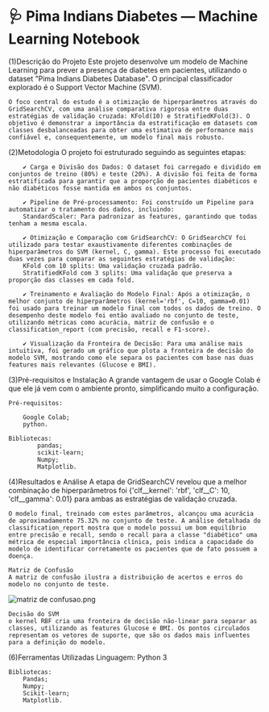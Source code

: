 # 🩺 Pima Indians Diabetes — Machine Learning Notebook

(1)Descrição do Projeto
    Este projeto desenvolve um modelo de Machine Learning para prever a presença de diabetes em pacientes, utilizando o dataset "Pima Indians Diabetes Database". O principal classificador explorado é o Support Vector Machine (SVM).

    O foco central do estudo é a otimização de hiperparâmetros através do GridSearchCV, com uma análise comparativa rigorosa entre duas estratégias de validação cruzada: KFold(10) e StratifiedKFold(3). O objetivo é demonstrar a importância da estratificação em datasets com classes desbalanceadas para obter uma estimativa de performance mais confiável e, consequentemente, um modelo final mais robusto.

(2)Metodologia
    O projeto foi estruturado seguindo as seguintes etapas:

        ✔️ Carga e Divisão dos Dados: O dataset foi carregado e dividido em conjuntos de treino (80%) e teste (20%). A divisão foi feita de forma estratificada para garantir que a proporção de pacientes diabéticos e não diabéticos fosse mantida em ambos os conjuntos.
        
        ✔️ Pipeline de Pré-processamento: Foi construído um Pipeline para automatizar o tratamento dos dados, incluindo:
        StandardScaler: Para padronizar as features, garantindo que todas tenham a mesma escala.
        
        ✔️ Otimização e Comparação com GridSearchCV: O GridSearchCV foi utilizado para testar exaustivamente diferentes combinações de hiperparâmetros do SVM (kernel, C, gamma). Este processo foi executado duas vezes para comparar as seguintes estratégias de validação:
        KFold com 10 splits: Uma validação cruzada padrão.
        StratifiedKFold com 3 splits: Uma validação que preserva a proporção das classes em cada fold.
        
        ✔️ Treinamento e Avaliação do Modelo Final: Após a otimização, o melhor conjunto de hiperparâmetros (kernel='rbf', C=10, gamma=0.01) foi usado para treinar um modelo final com todos os dados de treino. O desempenho deste modelo foi então avaliado no conjunto de teste, utilizando métricas como acurácia, matriz de confusão e o classification_report (com precisão, recall e F1-score).
        
        ✔️ Visualização da Fronteira de Decisão: Para uma análise mais intuitiva, foi gerado um gráfico que plota a fronteira de decisão do modelo SVM, mostrando como ele separa os pacientes com base nas duas features mais relevantes (Glucose e BMI).

(3)Pré-requisitos e Instalação
    A grande vantagem de usar o Google Colab é que ele já vem com o ambiente pronto, simplificando muito a configuração.

    Pré-requisitos:

        Google Colab;
        python.

    Bibliotecas:
            pandas;
            scikit-learn;
            Numpy;
            Matplotlib.

(4)Resultados e Análise
    A etapa de GridSearchCV revelou que a melhor combinação de hiperparâmetros foi {'clf__kernel': 'rbf', 'clf__C': 10, 'clf__gamma': 0.01} para ambas as estratégias de validação cruzada.

    O modelo final, treinado com estes parâmetros, alcançou uma acurácia de aproximadamente 75.32% no conjunto de teste. A análise detalhada do classification_report mostra que o modelo possui um bom equilíbrio entre precisão e recall, sendo o recall para a classe "diabético" uma métrica de especial importância clínica, pois indica a capacidade do modelo de identificar corretamente os pacientes que de fato possuem a doença.

    Matriz de Confusão
    A matriz de confusão ilustra a distribuição de acertos e erros do modelo no conjunto de teste.

![matriz de confusao.png](matriz%20de%20confusao.png)

    Decisão do SVM
    o kernel RBF cria uma fronteira de decisão não-linear para separar as classes, utilizando as features Glucose e BMI. Os pontos circulados representam os vetores de suporte, que são os dados mais influentes para a definição do modelo.


(6)Ferramentas Utilizadas
        Linguagem: 
        Python 3

    Bibliotecas:
        Pandas;
        Numpy;
        Scikit-learn;
        Matplotlib.
